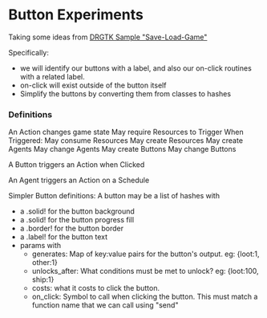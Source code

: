 # Button Experiments
Taking some ideas from [DRGTK Sample "Save-Load-Game"](https://docs.dragonruby.org/#/samples/save-load?id=save-load-game-mainrb)

Specifically:
- we will identify our buttons with a label, and also our on-click routines with a related label.
- on-click will exist outside of the button itself
- Simplify the buttons by converting them from classes to hashes

### Definitions

An Action changes game state
May require Resources to Trigger
When Triggered:
  May consume Resources
  May create Resources
  May create Agents
  May change Agents
  May create Buttons
  May change Buttons

A Button triggers an Action when Clicked

An Agent triggers an Action on a Schedule

Simpler Button definitions:
A button may be a list of hashes with
- a .solid! for the button background
- a .solid! for the button progress fill
- a .border! for the button border
- a .label! for the button text
- params with
  - generates:  Map of key:value pairs for the button's output.  eg: {loot:1, other:1}
  - unlocks_after: What conditions must be met to unlock? eg: {loot:100, ship:1}
  - costs: what it costs to click the button.
  - on_click:   Symbol to call when clicking the button.
    This must match a function name that we can call using "send"

